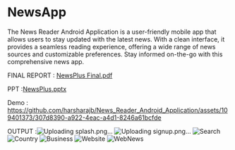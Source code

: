 
# NewsApp
The News Reader Android Application is a user-friendly mobile app that allows users to stay updated with the latest news. With a clean interface, it provides a seamless reading experience, offering a wide range of news sources and customizable preferences. Stay informed on-the-go with this comprehensive news app.

FINAL REPORT : [NewsPlus Final.pdf](https://github.com/harsharajb/News_Reader_Android_Application/files/12081477/NewsPlus.Final.pdf)

PPT :[NewsPlus.pptx](https://github.com/harsharajb/News_Reader_Android_Application/files/12081485/NewsPlus.pptx)

Demo :
https://github.com/harsharajb/News_Reader_Android_Application/assets/109401373/307d8390-a922-4eac-a4d1-8246a61bcfde

OUTPUT :![Uploading splash.png…]()
![Uploading signup.png…]()
![Search](https://github.com/harsharajb/News_Reader_Android_Application/assets/109401373/7b94d67a-fb1c-4e11-8413-853ebb1d148f)
![Country ](https://github.com/harsharajb/News_Reader_Android_Application/assets/109401373/a4173f78-c114-4134-bb62-179e7d490ef0)
![Business](https://github.com/harsharajb/News_Reader_Android_Application/assets/109401373/eb2fa12e-eb00-4d7a-8ac3-28c191285ae0)
![Website](https://github.com/harsharajb/News_Reader_Android_Application/assets/109401373/fa5da1aa-fa42-4dfd-a916-c9cf27526720)
![WebNews](https://github.com/harsharajb/News_Reader_Android_Application/assets/109401373/0a890f33-d12b-480c-959e-bd90950a7224)


